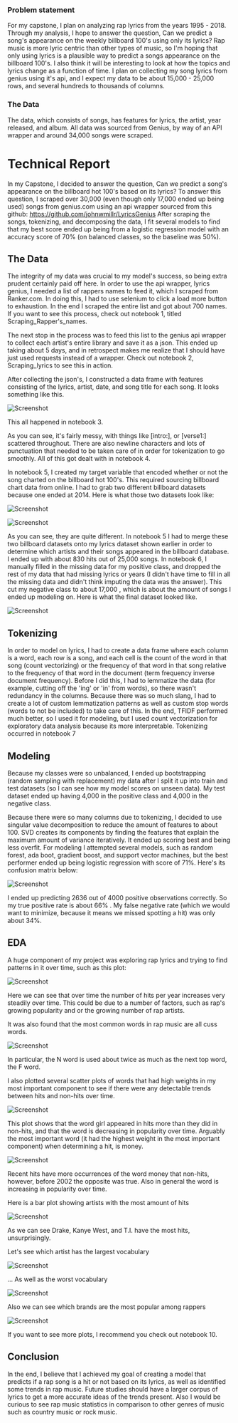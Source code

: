 ### Problem statement
For my capstone, I plan on analyzing rap lyrics from the years 1995 - 2018. Through my analysis, I hope to answer the question, Can we predict a song's appearance on the weekly billboard 100's using only its lyrics? Rap music is more lyric centric than other
types of music, so I'm hoping that only using lyrics is a plausible way to predict a songs appearance on the billboard 100's. I also think it will be interesting to look at how the topics and lyrics change as a function of time. I plan on collecting my song lyrics from genius using it's api, and I expect my data to be about 15,000 - 25,000 rows, and several hundreds to thousands of columns.

### The Data
The data, which consists of songs, has features for lyrics, the artist, year released, and album. All data
was sourced from Genius, by way of an API wrapper and around 34,000 songs were scraped.


# Technical Report
In my Capstone, I decided to answer the question, Can we predict a song's appearance on the billboard hot 100's based on its lyrics? To answer this question, I scraped over 30,000 (even though only 17,000 ended up being used) songs from genius.com using an api wrapper sourced from this github: https://github.com/johnwmillr/LyricsGenius
After scraping the songs, tokenizing, and decomposing the data, I fit several models to find that my best score ended up being from a logistic regression model with an accuracy score of 70\% (on balanced classes, so the baseline was 50\%).

## The Data
The integrity of my data was crucial to my model's success, so being extra prudent certainly paid off here. In order to use the api wrapper, lyrics genius, I needed a list of rappers names to feed it, which I scraped from Ranker.com. In doing this, I had to use selenium to click a load more button to exhaustion. In the end I scraped the entire list and got about 700 names. If you want to see this process, check out notebook 1, titled Scraping_Rapper's_names.

The next stop in the process was to feed this list to the genius api wrapper to collect each artist's entire library and save it as a json. This ended up taking about 5 days, and in retrospect  makes me realize that I should have just used requests instead of a wrapper. Check out notebook 2, Scraping_lyrics to see this in action.

After collecting the json's, I constructed a data frame with features  consisting of the lyrics, artist, date, and song title for each song. It looks something like this.

![Screenshot](./images/scr_shot_1.jpg?raw=true "Title")

This all happened in notebook 3.

As you can see, it's fairly messy, with things like [intro:], or [verse1:] scattered throughout. There are also newline characters and lots of punctuation that needed to be taken care of in order for tokenization to go smoothly. All of this got dealt with in notebook 4.

In notebook 5, I created my target variable that encoded whether or not the song charted on the billboard hot 100's. This required sourcing billboard chart data from online. I had to grab two different billboard datasets because one ended at 2014. Here is what those two datasets look like:

![Screenshot](./images/scr_shot_2.jpg?raw=true "Title")

![Screenshot](./images/scr_shot_3.jpg?raw=true "Title")

As you can see, they are quite different. In notebook 5 I had to merge these two billboard datasets onto my lyrics dataset shown earlier in order to determine which artists and their songs appeared in the billboard database. I ended up with about 830 hits out of 25,000 songs. In notebook 6, I manually filled in the missing data for my positive class, and dropped the rest of my data that had missing lyrics or years (I didn't have time to fill in all the missing data and didn't think imputing the data was the answer). This cut my negative class to about  17,000 , which is about the amount of songs I ended up modeling on. Here is what the final dataset looked like.

![Screenshot](./images/scr_shot_9.jpg?raw=true "Title")

## Tokenizing
In order to model on lyrics, I had to create a data frame where each column is a word, each row is a song, and each cell is the count of the word in that song (count vectorizing) or the frequency of that word in that song relative to the frequency of that word in the document (term frequency inverse document frequency). Before I did this, I had to lemmatize the data (for example, cutting off the 'ing' or 'in' from words), so there wasn't redundancy in the columns. Because there was so much slang, I had to create a lot of custom lemmatization patterns as well as custom stop words (words to not be included) to take care of this. In the end, TFIDF performed much better, so I used it for modeling, but I used count vectorization for exploratory data analysis because its more interpretable. Tokenizing occurred in notebook 7

## Modeling
Because my classes were so unbalanced, I ended up bootstrapping (random sampling with replacement) my data after I split it up into train and test datasets (so I can see how my model scores on unseen data). My test dataset ended up having 4,000 in the positive class and 4,000 in the negative class.

Because there were so many columns due to tokenizing, I decided to use singular value decomposition to reduce the amount of features to about 100. SVD creates its components by finding the features that explain the maximum amount of variance iteratively. It ended up scoring best and being less overfit.
For modeling I attempted several models, such as random forest, ada boot, gradient boost, and support vector machines, but the best performer ended up being logistic regression with score of 71\%. Here's its confusion matrix below:

![Screenshot](./images/scr_shot_4.jpg?raw=true "Title")

I ended up predicting 2636 out of 4000 positive observations correctly. So my true positive rate is about  66\% . My false negative rate (which we would want to minimize, because it means we missed spotting a hit) was only about 34\%.

## EDA
A huge component of my project was exploring rap lyrics and trying to find patterns in it over time, such as this plot:

![Screenshot](./images/scr_shot_5.jpg?raw=true "Title")

Here we can see that over time the number of hits per year increases very steadily over time. This could be due to a number of factors, such as rap's growing popularity and or the growing number of rap artists.

It was also found that the most common words in rap music are all cuss words.

![Screenshot](./images/scr_shot_6.jpg?raw=true "Title")

In particular, the N word is used about twice as much as the next top word, the F word.

I also plotted several scatter plots of words that had high weights in my most important component to see if there were any detectable trends between hits and non-hits over time.

![Screenshot](./images/scr_shot_7.jpg?raw=true "Title")

This plot shows that the word girl appeared in hits more than they did in non-hits, and that the word is decreasing in popularity over time. Arguably the most important word (it had the highest weight in the most important component) when determining a hit, is money.

![Screenshot](./images/scr_shot_8.jpg?raw=true "Title")

Recent hits have more occurrences of the word money that non-hits, however, before 2002 the opposite was true. Also in general the word is increasing in popularity over time.

Here is a bar plot showing artists with the most amount of hits

![Screenshot](./images/scr_shot_10.jpg?raw=true "Title")

 As we can see Drake, Kanye West, and T.I. have the most hits, unsurprisingly.

 Let's see which artist has the largest vocabulary

 ![Screenshot](./images/scr_shot_11.jpg?raw=true "Title")

... As well as the worst vocabulary

![Screenshot](./images/scr_shot_12.jpg?raw=true "Title")

Also we can see which brands are the most popular among rappers

![Screenshot](./images/scr_shot_13.jpg?raw=true "Title")

If you want to see more plots, I recommend you check out notebook 10.

## Conclusion
In the end, I believe that I achieved my goal of creating a model that predicts if a rap song is a hit or not based on its lyrics, as well as identified some trends in rap music. Future studies should have a larger corpus of lyrics to get a more accurate ideas of the trends present. Also I would be curious to see rap music statistics in comparison to other genres of music such as country music or rock music.
